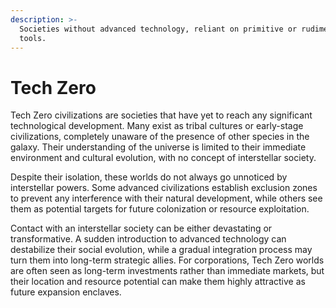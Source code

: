 ```yaml
---
description: >-
  Societies without advanced technology, reliant on primitive or rudimentary
  tools.
---
```


# Tech Zero

Tech Zero civilizations are societies that have yet to reach any significant technological development. Many exist as tribal cultures or early-stage civilizations, completely unaware of the presence of other species in the galaxy. Their understanding of the universe is limited to their immediate environment and cultural evolution, with no concept of interstellar society.

Despite their isolation, these worlds do not always go unnoticed by interstellar powers. Some advanced civilizations establish exclusion zones to prevent any interference with their natural development, while others see them as potential targets for future colonization or resource exploitation.

Contact with an interstellar society can be either devastating or transformative. A sudden introduction to advanced technology can destabilize their social evolution, while a gradual integration process may turn them into long-term strategic allies. For corporations, Tech Zero worlds are often seen as long-term investments rather than immediate markets, but their location and resource potential can make them highly attractive as future expansion enclaves.